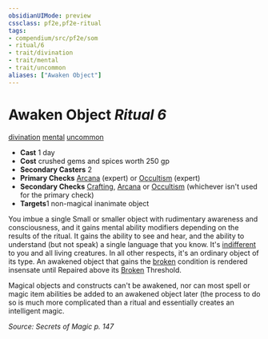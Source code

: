 ```yaml
---
obsidianUIMode: preview
cssclass: pf2e,pf2e-ritual
tags:
- compendium/src/pf2e/som
- ritual/6
- trait/divination
- trait/mental
- trait/uncommon
aliases: ["Awaken Object"]
---
```

# Awaken Object *Ritual 6*  
[divination](/rules/traits/divination.md)  [mental](/rules/traits/mental.md)  [uncommon](/rules/traits/uncommon.md)  

- **Cast** 1 day
- **Cost** crushed gems and spices worth 250 gp
- **Secondary Casters** 2
- **Primary Checks** [Arcana](/compendium/skills.md#Arcana) (expert) or [Occultism](/compendium/skills.md#Occultism) (expert)
- **Secondary Checks** [Crafting](/compendium/skills.md#Crafting), [Arcana](/compendium/skills.md#Arcana) or [Occultism](/compendium/skills.md#Occultism) (whichever isn't used for the primary check)
- **Targets**1 non-magical inanimate object

You imbue a single Small or smaller object with rudimentary awareness and consciousness, and it gains mental ability modifiers depending on the results of the ritual. It gains the ability to see and hear, and the ability to understand (but not speak) a single language that you know. It's [indifferent](/rules/conditions.md#Indifferent) to you and all living creatures. In all other respects, it's an ordinary object of its type. An awakened object that gains the [broken](/rules/conditions.md#Broken) condition is rendered insensate until Repaired above its [Broken](/rules/conditions.md#Broken) Threshold.

Magical objects and constructs can't be awakened, nor can most spell or magic item abilities be added to an awakened object later (the process to do so is much more complicated than a ritual and essentially creates an intelligent magic.

*Source: Secrets of Magic p. 147*